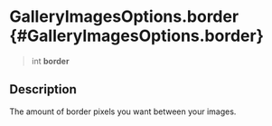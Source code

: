 GalleryImagesOptions.border {#GalleryImagesOptions.border}
===========================

> int **border**

Description
-----------

The amount of border pixels you want between your images.
